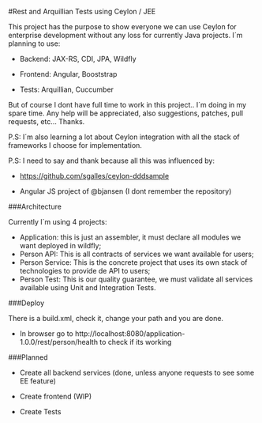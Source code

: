 #Rest and Arquillian Tests using Ceylon / JEE

This project has the purpose to show everyone we can use Ceylon for enterprise development
without any loss for currently Java projects.
I´m planning to use:

* Backend: JAX-RS, CDI, JPA, Wildfly
 
* Frontend: Angular, Booststrap

* Tests: Arquillian,  Cuccumber

But of course I dont have full time to work in this project.. I´m doing in my spare time.
Any help will be appreciated, also suggestions, patches, pull requests, etc...  Thanks.

P.S: I´m also learning a lot about Ceylon integration with all the stack of frameworks I choose for implementation.

P.S: I need to say and thank because all this was influenced by: 

* https://github.com/sgalles/ceylon-dddsample

* Angular JS project of @bjansen (I dont remember the repository)

###Architecture

Currently I´m using 4 projects:

- Application: this is just an assembler, it must declare all modules we want deployed in wildfly;
- Person API: This is all contracts of services we want available for users;
- Person Service: This is the concrete project that uses its own stack of technologies to provide de API to users;
- Person Test: This is our quality guarantee, we must validate all services available using Unit and Integration Tests.   

###Deploy

There is a build.xml, check it, change your path and you are done.  

* In browser go to http://localhost:8080/application-1.0.0/rest/person/health to check if its working

###Planned

* Create all backend services (done, unless anyone requests to see some EE feature)

* Create frontend (WIP)

* Create Tests
